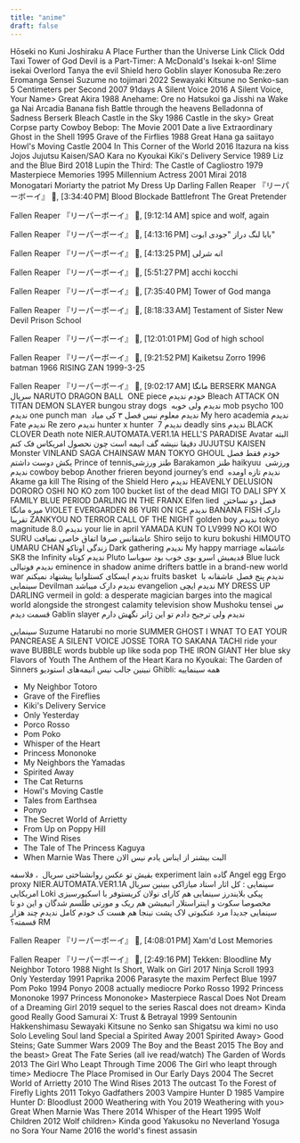 ```yaml
---
title: "anime"
draft: false
---
```


Hōseki no Kuni
Joshiraku
A Place Further than the Universe 
Link Click
Odd Taxi
Tower of God
Devil is a Part-Timer: A McDonald's Isekai
k-on!
Slime isekai
Overlord
Tanya the evil
Shield hero
Goblin slayer
Konosuba
Re:zero
Eromanga Sensei
Suzume no tojimari 2022
Sewayaki Kitsune no Senko-san
5 Centimeters per Second 2007
91days
A Silent Voice 2016
A Silent Voice, Your Name> Great
Akira 1988
Anehame: Ore no Hatsukoi ga Jisshi na Wake ga Nai
Arcadia
Banana fish
Battle through the heavens
Belladonna of Sadness
Berserk
Bleach
Castle in the Sky 1986
Castle in the sky> Great
Corpse party
Cowboy Bebop: The Movie 2001
Date a live
Extraordinary
Ghost in the Shell 1995
Grave of the Firflies 1988
Great
Hana ga saiitayo
Howl's Moving Castle 2004
In This Corner of the World 2016
Itazura na kiss
Jojos
Jujutsu Kaisen/SAO
Kara no Kyoukai
Kiki's Delivery Service 1989
Liz and the Blue Bird 2018
Lupin the Third: The Castle of Cagliostro 1979
Masterpiece
Memories 1995
Millennium Actress 2001
Mirai 2018
Monogatari
Moriarty the patriot
My Dress Up Darling
Fallen Reaper 『リーパーボーイ』⁪⁬⁮ 🦦, [3:34:40 PM]
Blood Blockade Battlefront
The Great Pretender

Fallen Reaper 『リーパーボーイ』⁪⁬⁮ 🦦, [9:12:14 AM]
spice and wolf, again

Fallen Reaper 『リーパーボーイ』⁪⁬⁮ 🦦, [4:13:16 PM]
بابا لنگ دراز "جودی ابوت"

Fallen Reaper 『リーパーボーイ』⁪⁬⁮ 🦦, [4:13:25 PM]
انه شرلی

Fallen Reaper 『リーパーボーイ』⁪⁬⁮ 🦦, [5:51:27 PM]
acchi kocchi

Fallen Reaper 『リーパーボーイ』⁪⁬⁮ 🦦, [7:35:40 PM]
Tower of God manga

Fallen Reaper 『リーパーボーイ』⁪⁬⁮ 🦦, [8:18:33 AM]
Testament of Sister New Devil
Prison School

Fallen Reaper 『リーパーボーイ』⁪⁬⁮ 🦦, [12:01:01 PM]
God of high school

Fallen Reaper 『リーパーボーイ』⁪⁬⁮ 🦦, [9:21:52 PM]
Kaiketsu Zorro 1996
batman 1966
RISING ZAN 1999-3-25

Fallen Reaper 『リーパーボーイ』⁪⁬⁮ 🦦, [9:02:17 AM]
مانگا
BERSERK MANGA 
سریال 
NARUTO 
DRAGON BALL  
ONE piece خودم ندیدم
Bleach
ATTACK ON TITAN 
DEMON SLAYER
bungou stray dogs  ندیدم ولی خوبه
mob psycho 100  ندیدم 
one punch man  ندیدم معلوم نیس فصل ۳ کی میاد
My hero academia ندیدم
Fate ندیدم 
Re zero ندیدم
hunter x hunter  ندیدم
7 deadly sins ندیدم 
BLACK CLOVER 
Death note
NIER.AUTOMATA.VER1.1A
HELL'S PARADISE
Avatar البته دقیقا ننیشه گف انیمه است چون نحصول امریکاس فک کنم
JUJUTSU KAISEN
Monster 
VINLAND SAGA
CHAINSAW MAN 
TOKYO GHOUL خودم فقط فصل یکش دوست داشتم 
Prince of tennisطنز ورزشی 
Barakamon طنز
haikyuu  ورزشی ندیدم
cowboy bebop 
Another
frieren beyond journey’s end  ندیدم تازه اومده
Akame ga kill
The Rising of the Shield Hero ندیدم
HEAVENLY DELUSION
DORORO
OSHI NO KO 
zom 100 bucket list of the dead 
MIGI TO DALI
SPY X FAMILY
BLUE PERIOD
DARLING IN THE FRANX
Elfen lied  فصل دو نساختن میره مانگا
VIOLET EVERGARDEN 
86
YURI ON ICE ندیدم 
BANANA FISH دارک تقریبا
ZANKYOU NO TERROR
CALL OF THE NIGHT
golden boy ندیدم
tokyo magnitude 8.0  ندیدم 
your lie in april 
YAMADA KUN TO LV999 NO KOI WO SURU عاشقانس صرفا اتفاق خاصی نمیافت
Shiro seijo to kuru bokushi 
HIMOUTO UMARU CHAN زندگی اوتاکو
Dark gathering ندیدم 
My happy marriage عاشقانه 
SK8 the Infinity ندیدم کوتاه
Pluto قدیمیش اسرو بوی خوب بود
سوباسا 
Blue luck ندیدم فوتبالی
eminence in shadow anime 
drifters battle in a brand-new world war  ندیدم ایسکای
کستلوانیا پیشنهاد نمیکنم
fruits basket  ندیدم پنج فصل عاشقانه با سینمایی
Devilman ندیدم دارک میباشد 
evangelion ندیدم
ایچی
MY DRESS UP DARLING 
vermeil in gold: a desperate magician barges into the magical world alongside the strongest calamity television show 
Mushoku tensei س قسمت دیدم 
Gablin slayer ندیدم ولی ترجیح دادم تو این ژانر نگهش دارم


سینمایی
Suzume
Hatarubi no morie
SUMMER GHOST
I WNAT TO EAT YOUR PANCREASE
A SILENT VOICE
JOSSE TORA TO SAKANA TACHI 
ride your wave
BUBBLE 
words bubble up like soda pop
THE IRON GIANT
Her blue sky
Flavors of Youth
The Anthem of the Heart
Kara no Kyoukai: The Garden of Sinners نبینین جالب نیس 
انیمه‌های استودیو Ghibli: همه سینماییه
- My Neighbor Totoro
- Grave of the Fireflies
- Kiki's Delivery Service
- Only Yesterday
- Porco Rosso
- Pom Poko
- Whisper of the Heart
- Princess Mononoke
- My Neighbors the Yamadas
- Spirited Away
- The Cat Returns
- Howl's Moving Castle
- Tales from Earthsea
- Ponyo
- The Secret World of Arrietty
- From Up on Poppy Hill
- The Wind Rises
- The Tale of The Princess Kaguya
- When Marnie Was There
البت بیشتر از ایناس یادم نیس الان  

بقیش تو عکس
روانشناختی سریال  ، فلاسفه
experiment lain گاده
Angel egg
Ergo proxy
NIER.AUTOMATA.VER1.1A
سینمایی : کل اثار استاد میازاکی ببینین
سریال امریکایی 
Loki پیکی بلایندرز 
سینمایی هم کارای نولان کریستوفر با اسکیورسیزی مخصوصا سکوت و اینتراستلار
انیمیشن هم ریک و مورتی طلسم شدگان و این دو تا سینمایی جدیدا مرد عنکبوتی لاک پشت نینجا هم هست ک خودم کامل ندیدم چند هزار قسمته؟
RM

Fallen Reaper 『リーパーボーイ』⁪⁬⁮ 🦦, [4:08:01 PM]
Xam'd Lost Memories

Fallen Reaper 『リーパーボーイ』⁪⁬⁮ 🦦, [2:49:16 PM]
Tekken: Bloodline
My Neighbor Totoro 1988
Night Is Short, Walk on Girl 2017
Ninja Scroll 1993
Only Yesterday 1991
Paprika 2006
Parasyte the maxim
Perfect Blue 1997
Pom Poko 1994
Ponyo 2008 actually mediocre
Porko Rosso 1992
Princess Mononoke 1997
Princess Mononoke> Masterpiece
Rascal Does Not Dream of a Dreaming Girl 2019 sequel to the series
Rascal does not dream> Kinda good
Really Good
Samurai X: Trust & Betrayal 1999
Sentounin Hakkenshimasu
Sewayaki Kitsune no Senko san
Shigatsu wa kimi no uso
Solo Leveling
Soul land
Special a
Spirited Away 2001
Spirited Away> Good
Steins; Gate
Summer Wars 2009
The Boy and the Beast 2015
The Boy and the beast> Great
The Fate Series (all ive read/watch)
The Garden of Words 2013
The Girl Who Leapt Through Time 2006
The Girl who leapt through time> Mediocre
The Place Promised in Our Early Days 2004
The Secret World of Arrietty 2010
The Wind Rises 2013
The outcast
To the Forest of Firefly Lights 2011
Tokyo Gadfathers 2003
Vampire Hunter D 1985
Vampire Hunter D: Bloodlust 2000
Weathering with You 2019
Weathering with you> Great
When Marnie Was There 2014
Whisper of the Heart 1995
Wolf Children 2012
Wolf children> Kinda good
Yakusoku no Neverland
Yosuga no Sora
Your Name 2016
the world's finest assasin
